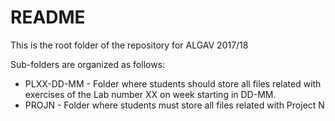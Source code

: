 # README #

This is the root folder of the repository for ALGAV 2017/18

Sub-folders are organized as follows:

- PLXX-DD-MM - Folder where students should store all files related with exercises of the Lab number XX on week starting in DD-MM.
- PROJN - Folder where students must store all files related with Project N